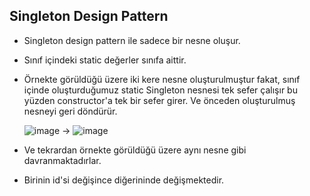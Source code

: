 ## Singleton Design Pattern
- Singleton design pattern ile sadece bir nesne oluşur.
- Sınıf içindeki static değerler sınıfa aittir.
- Örnekte görüldüğü üzere iki kere nesne oluşturulmuştur fakat, sınıf içinde oluşturduğumuz static Singleton nesnesi tek sefer çalışır 
bu yüzden constructor'a tek bir sefer girer. Ve önceden oluşturulmuş nesneyi geri döndürür.

  ![image](https://user-images.githubusercontent.com/32744691/207962501-1603fcca-beec-4eff-b188-8c9577661726.png) -> ![image](https://user-images.githubusercontent.com/32744691/207962559-a3d0fb2b-c6b7-43f1-bf80-7157a751e8af.png)


- Ve tekrardan örnekte görüldüğü üzere aynı nesne gibi davranmaktadırlar.
- Birinin id'si değişince diğerininde değişmektedir.
